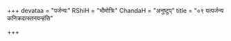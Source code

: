 +++
devataa = "पर्जन्यः"
RShiH = "भौमोत्रिः"
ChandaH = "अनुष्टुप्"
title = "०९ यत्पर्जन्य कनिक्रदत्स्तनयन्हंसि"

+++
